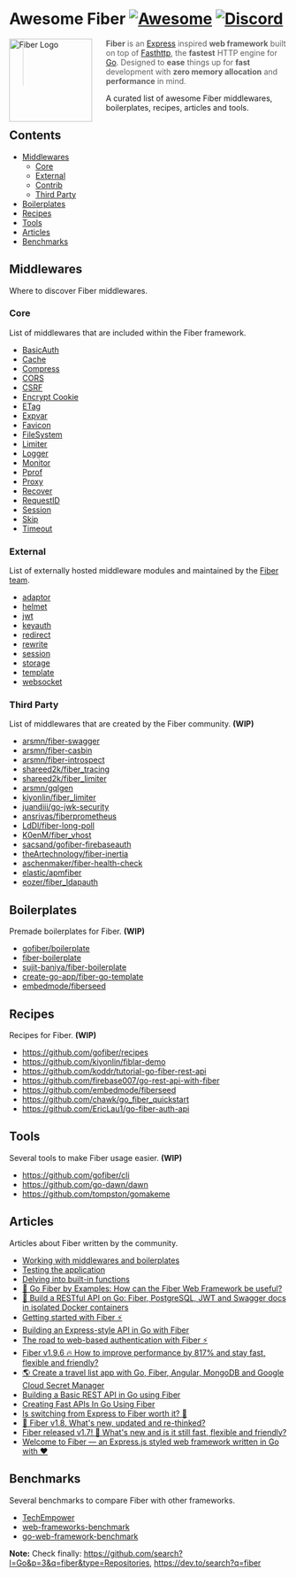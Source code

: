 # Awesome Fiber [![Awesome](https://awesome.re/badge.svg)](https://awesome.re) [![Discord](https://img.shields.io/badge/discord-join%20channel-7289DA)](https://gofiber.io/discord)

<a href="https://gofiber.io">
  <img src="https://raw.githubusercontent.com/gofiber/docs/master/static/fiber_v2_logo.svg" alt="Fiber Logo" align="left" style="margin-right: 25px" height=150>
</a>

> **Fiber** is an [Express](https://github.com/expressjs/express) inspired **web framework** built on top of [Fasthttp](https://github.com/valyala/fasthttp), the **fastest** HTTP engine for [Go](https://golang.org/doc/). Designed to **ease** things up for **fast** development with **zero memory allocation** and **performance** in mind.

A curated list of awesome Fiber middlewares, boilerplates, recipes, articles and tools.
<br>

## Contents
- [Middlewares](#middlewares)
 	- [Core](#core)
  - [External](#external)
  - [Contrib](#contrib)
  - [Third Party](#third-party)
- [Boilerplates](#boilerplates)
- [Recipes](#recipes)
- [Tools](#tools)
- [Articles](#articles)
- [Benchmarks](#benchmarks)

## Middlewares
Where to discover Fiber middlewares.

### Core
List of middlewares that are included within the Fiber framework.
- [BasicAuth](https://github.com/gofiber/fiber/tree/master/middleware/basicauth)
- [Cache](https://github.com/gofiber/fiber/tree/master/middleware/cache)
- [Compress](https://github.com/gofiber/fiber/tree/master/middleware/compress)
- [CORS](https://github.com/gofiber/fiber/tree/master/middleware/cors)
- [CSRF](https://github.com/gofiber/fiber/tree/master/middleware/csrf)
- [Encrypt Cookie](https://github.com/gofiber/fiber/tree/master/middleware/encryptcookie)
- [ETag](https://github.com/gofiber/fiber/tree/master/middleware/etag)
- [Expvar](https://github.com/gofiber/fiber/tree/master/middleware/expvar)
- [Favicon](https://github.com/gofiber/fiber/tree/master/middleware/favicon)
- [FileSystem](https://github.com/gofiber/fiber/tree/master/middleware/filesystem)
- [Limiter](https://github.com/gofiber/fiber/tree/master/middleware/limiter)
- [Logger](https://github.com/gofiber/fiber/tree/master/middleware/logger)
- [Monitor](https://github.com/gofiber/fiber/tree/master/middleware/monitor)
- [Pprof](https://github.com/gofiber/fiber/tree/master/middleware/pprof)
- [Proxy](https://github.com/gofiber/fiber/tree/master/middleware/proxy)
- [Recover](https://github.com/gofiber/fiber/tree/master/middleware/recover)
- [RequestID](https://github.com/gofiber/fiber/tree/master/middleware/requestid)
- [Session](https://github.com/gofiber/fiber/tree/master/middleware/session)
- [Skip](https://github.com/gofiber/fiber/tree/master/middleware/skip)
- [Timeout](https://github.com/gofiber/fiber/tree/master/middleware/timeout)

### External
List of externally hosted middleware modules and maintained by the [Fiber team](https://github.com/orgs/gofiber/people).
- [adaptor](https://github.com/gofiber/adaptor)
- [helmet](https://github.com/gofiber/helmet)
- [jwt](https://github.com/gofiber/jwt)
- [keyauth](https://github.com/gofiber/keyauth)
- [redirect](https://github.com/gofiber/redirect)
- [rewrite](https://github.com/gofiber/rewrite)
- [session](https://github.com/gofiber/session)
- [storage](https://github.com/gofiber/storage)
- [template](https://github.com/gofiber/template)
- [websocket](https://github.com/gofiber/websocket)

### Third Party
List of middlewares that are created by the Fiber community. **(WIP)**
- [arsmn/fiber-swagger](https://github.com/arsmn/fiber-swagger)
- [arsmn/fiber-casbin](https://github.com/arsmn/fiber-casbin)
- [arsmn/fiber-introspect](https://github.com/arsmn/fiber-introspect)
- [shareed2k/fiber_tracing](https://github.com/shareed2k/fiber_tracing)
- [shareed2k/fiber_limiter](https://github.com/shareed2k/fiber_limiter)
- [arsmn/gqlgen](https://github.com/arsmn/gqlgen)
- [kiyonlin/fiber_limiter](https://github.com/kiyonlin/fiber_limiter)
- [juandiii/go-jwk-security](https://github.com/juandiii/go-jwk-security)
- [ansrivas/fiberprometheus](https://github.com/ansrivas/fiberprometheus)
- [LdDl/fiber-long-poll](https://github.com/LdDl/fiber-long-poll)
- [K0enM/fiber_vhost](https://github.com/K0enM/fiber_vhost)
- [sacsand/gofiber-firebaseauth](https://github.com/sacsand/gofiber-firebaseauth)
- [theArtechnology/fiber-inertia](https://github.com/theArtechnology/fiber-inertia)
- [aschenmaker/fiber-health-check](https://github.com/aschenmaker/fiber-health-check)
- [elastic/apmfiber](https://github.com/elastic/apm-agent-go/tree/master/module/apmfiber)
- [eozer/fiber_ldapauth](https://github.com/eozer/fiber_ldapauth)


## Boilerplates
Premade boilerplates for Fiber. **(WIP)**
- [gofiber/boilerplate](https://github.com/gofiber/boilerplate)
- [fiber-boilerplate](https://github.com/thomasvvugt/fiber-boilerplate)
- [sujit-baniya/fiber-boilerplate](https://github.com/sujit-baniya/fiber-boilerplate)
- [create-go-app/fiber-go-template](https://github.com/create-go-app/fiber-go-template)
- [embedmode/fiberseed](https://github.com/embedmode/fiberseed)


## Recipes
Recipes for Fiber. **(WIP)**
- https://github.com/gofiber/recipes
- https://github.com/kiyonlin/fiblar-demo
- https://github.com/koddr/tutorial-go-fiber-rest-api
- https://github.com/firebase007/go-rest-api-with-fiber
- https://github.com/embedmode/fiberseed
- https://github.com/chawk/go_fiber_quickstart
- https://github.com/EricLau1/go-fiber-auth-api

## Tools
Several tools to make Fiber usage easier. **(WIP)**
- https://github.com/gofiber/cli
- https://github.com/go-dawn/dawn
- https://github.com/tompston/gomakeme

## Articles
Articles about Fiber written by the community.

- [Working with middlewares and boilerplates](https://dev.to/koddr/go-fiber-by-examples-working-with-middlewares-and-boilerplates-3p0m)
- [Testing the application](https://dev.to/koddr/go-fiber-by-examples-testing-the-application-1ldf)
- [Delving into built-in functions](https://dev.to/koddr/go-fiber-by-examples-delving-into-built-in-functions-1p3k)
- [📖 Go Fiber by Examples: How can the Fiber Web Framework be useful?](https://dev.to/koddr/go-fiber-by-examples-how-can-the-fiber-web-framework-be-useful-487a)
- [📖 Build a RESTful API on Go: Fiber, PostgreSQL, JWT and Swagger docs in isolated Docker containers](https://dev.to/koddr/build-a-restful-api-on-go-fiber-postgresql-jwt-and-swagger-docs-in-isolated-docker-containers-475j)
- [Getting started with Fiber ⚡](https://dev.to/fenny/getting-started-with-fiber-36b6)
- [Building an Express-style API in Go with Fiber](https://blog.logrocket.com/express-style-api-go-fiber/)
- [The road to web-based authentication with Fiber ⚡](https://vugt.me/the-road-to-web-based-authentication-with-fiber/)
- [Fiber v1.9.6 🔥 How to improve performance by 817% and stay fast, flexible and friendly?](https://dev.to/koddr/fiber-v1-9-5-how-to-improve-performance-by-817-and-stay-fast-flexible-and-friendly-2dp6)
- [🌎 Create a travel list app with Go, Fiber, Angular, MongoDB and Google Cloud Secret Manager](https://blog.yongweilun.me/create-a-travel-list-app-with-go-fiber-angular-mongodb-and-google-cloud-secret-manager-ck9fgxy0p061pcss1xt1ubu8t)
- [Building a Basic REST API in Go using Fiber](https://tutorialedge.net/golang/basic-rest-api-go-fiber/)
- [Creating Fast APIs In Go Using Fiber](https://dev.to/jozsefsallai/creating-fast-apis-in-go-using-fiber-59m9)
- [Is switching from Express to Fiber worth it? 🤔](https://dev.to/koddr/are-sure-what-your-lovely-web-framework-running-so-fast-2jl1)
- [🚀 Fiber v1.8. What's new, updated and re-thinked?](https://dev.to/koddr/fiber-v1-8-what-s-new-updated-and-re-thinked-339h)
- [Fiber released v1.7! 🎉 What\'s new and is it still fast, flexible and friendly?](https://dev.to/koddr/fiber-v2-is-out-now-what-s-new-and-is-he-still-fast-flexible-and-friendly-3ipf)
- [Welcome to Fiber — an Express.js styled web framework written in Go with ❤️](https://dev.to/koddr/welcome-to-fiber-an-express-js-styled-fastest-web-framework-written-with-on-golang-497)

## Benchmarks
Several benchmarks to compare Fiber with other frameworks.
- [TechEmpower](https://www.techempower.com/benchmarks/#section=data-r20&hw=ph&test=json)
- [web-frameworks-benchmark](https://web-frameworks-benchmark.netlify.app/result)
- [go-web-framework-benchmark](https://github.com/smallnest/go-web-framework-benchmark)



**Note:** Check finally: https://github.com/search?l=Go&p=3&q=fiber&type=Repositories, https://dev.to/search?q=fiber
